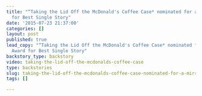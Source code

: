 ```yaml
---
title: "“Taking the Lid Off the McDonald's Coffee Case* nominated for a Mirror Award
  for Best Single Story"
date: '2015-07-23 21:37:00'
categories: []
layout: post
published: true
lead_copy: "“Taking the Lid Off the McDonald's Coffee Case* nominated for a Mirror
  Award for Best Single Story"
backstory_type: backstory
video: taking-the-lid-off-the-mcdonalds-coffee-case
type: backstories
slug: taking-the-lid-off-the-mcdonalds-coffee-case-nominated-for-a-mirror-award-for-best-single-story
tags: []

---
```


